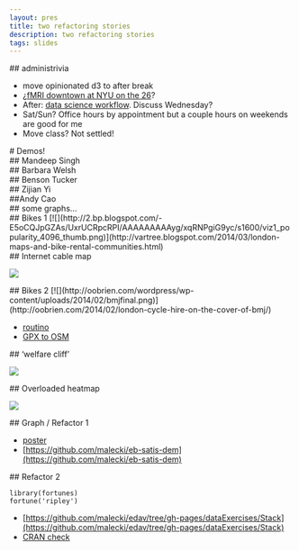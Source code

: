 ```yaml
---
layout: pres
title: two refactoring stories
description: two refactoring stories
tags: slides
---
```

<section>
## administrivia

- move opinionated d3 to after break
- ¿[fMRI downtown at NYU on the 26](http://www.meetup.com/nyhackr/events/169828902)?
- After: [data science workflow](http://cacm.acm.org/blogs/blog-cacm/169199-data-science-workflow-overview-and-challenges/fulltext). Discuss Wednesday?
- Sat/Sun? Office hours by appointment but a couple hours on weekends are good for me
- Move class? Not settled!
</section>
<section>
	<section>
# Demos!
</section>
	<section>
## Mandeep Singh 
</section>
	<section>
## Barbara Welsh
</section>
	<section>
## Benson Tucker
</section>
	<section>
## Zijian Yi
</section>
	<section>
##Andy Cao
</section>
</section>
<section>
	<section>
## some graphs…
</section>
	<section>
## Bikes 1
[![](http://2.bp.blogspot.com/-E5oCQJpGZAs/UxrUCRpcRPI/AAAAAAAAAyg/xqRNPgiG9yc/s1600/viz1_popularity_4096_thumb.png)](http://vartree.blogspot.com/2014/03/london-maps-and-bike-rental-communities.html)
</section>
	<section>
## Internet cable map

[![](http://www.telegeography.com/page_attachments/products/website/telecom-resources/submarine-cable-map/0003/4671/interactive-cable-map.png)](http://submarine-cable-map-2014.telegeography.com)
</section>
	<section>
## Bikes 2
[![](http://oobrien.com/wordpress/wp-content/uploads/2014/02/bmjfinal.png)](http://oobrien.com/2014/02/london-cycle-hire-on-the-cover-of-bmj/)

- [routino](http://www.routino.org/)
- [GPX to OSM](http://clearstreets.org/about#how-does-it-really-work)
</section>
	<section>
## ‘welfare cliff’

[![](http://www.zerohedge.com/sites/default/files/images/user5/imageroot/2012/11-2/welfare%20cliff_0.jpg)](http://www.zerohedge.com/news/2014-03-08/demise-american-dream-2-charts)
</section>
	<section>
## Overloaded heatmap

[![](http://i.stack.imgur.com/Bw2du.png)](http://stackoverflow.com/questions/14097136/row-column-heatmap-plot-with-overlayed-circle-fill-and-size-in-r/14097354#14097354)
</section>
</section>
<section>
	<section>
## Graph / Refactor 1

- [poster](https://github.com/malecki/eb-satis-dem/blob/master/poster/poster.pdf)
- [https://github.com/malecki/eb-satis-dem](https://github.com/malecki/eb-satis-dem)

</section>
	<section>
## Refactor 2

```
library(fortunes)
fortune('ripley')
```

  - [https://github.com/malecki/edav/tree/gh-pages/dataExercises/Stack](https://github.com/malecki/edav/tree/gh-pages/dataExercises/Stack)
  - [CRAN check](http://cran.r-project.org/web/checks/check_results_Stack.html)

</section>
</section>